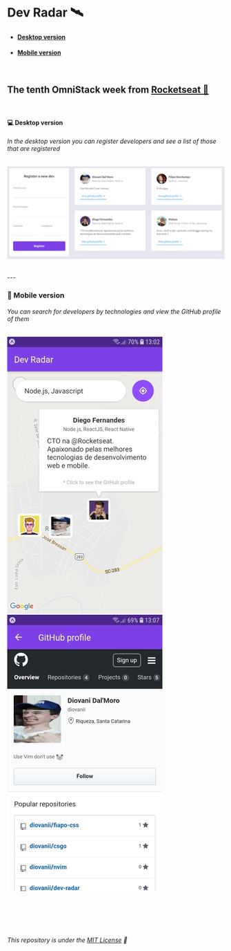 # Dev Radar :artificial_satellite:

* #### [Desktop version](#desktop-version)
* #### [Mobile version](#mobile-version)

<br>

## The tenth OmniStack week from **[Rocketseat :rocket:](https://rocketseat.com.br)**

<br>

#### :computer: Desktop version

###### In the desktop version you can register developers and see a list of those that are registered

![Desktop preview](./previews/desktop.jpg)

<br>
---
<br>

### :iphone: Mobile version

###### You can search for developers by technologies and view the GitHub profile of them

![Mobile preview (main)](./previews/mobile-main.jpg)
![Mobile preview (profile)](./previews/mobile-profile.jpg)

<br>
<br>
<br>
<br>

###### This repository is under the [MIT License](https://www.opensource.org/licenses/MIT) :page_with_curl:
